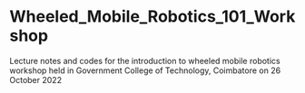 # Wheeled_Mobile_Robotics_101_Workshop
Lecture notes and codes for the introduction to wheeled mobile robotics workshop held in Government College of Technology, Coimbatore on 26 October 2022
